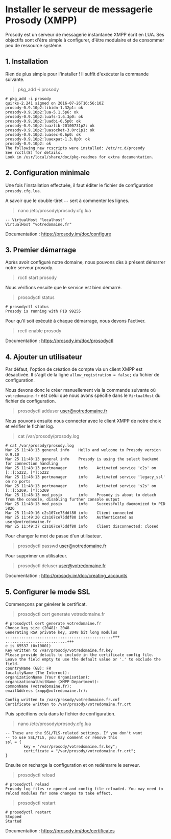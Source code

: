 # Installer le serveur de messagerie Prosody (XMPP)

Prosody est un serveur de messagerie instantanée XMPP écrit en LUA. Ses objectifs sont d'être simple à configurer, d'être modulaire et de consommer peu de ressource système.

## 1. Installation

Rien de plus simple pour l'installer ! Il suffit d'exécuter la commande suivante.

> pkg_add -i prosody

```
# pkg_add -i prosody
quirks-2.241 signed on 2016-07-26T16:56:10Z
prosody-0.9.10p2:libidn-1.32p1: ok
prosody-0.9.10p2:lua-5.1.5p6: ok
prosody-0.9.10p2:luafs-1.6.3p0: ok
prosody-0.9.10p2:luadbi-0.5p0: ok
prosody-0.9.10p2:luazlib-20100731p2: ok
prosody-0.9.10p2:luasocket-3.0rc1p1: ok
prosody-0.9.10p2:luasec-0.6p0: ok
prosody-0.9.10p2:luaexpat-1.3.0p0: ok
prosody-0.9.10p2: ok
The following new rcscripts were installed: /etc/rc.d/prosody
See rcctl(8) for details.
Look in /usr/local/share/doc/pkg-readmes for extra documentation.
```

## 2. Configuration minimale

Une fois l'installation effectuée, il faut éditer le fichier de configuration `prosody.cfg.lua`.

A savoir que le double-tiret `--` sert à commenter les lignes.

> nano /etc/prosody/prosody.cfg.lua

```
-- VirtualHost "localhost"
VirtualHost "votredomaine.fr"
```

Documentation : https://prosody.im/doc/configure

## 3. Premier démarrage

Après avoir configuré notre domaine, nous pouvons dès à présent démarrer notre serveur prosody.

> rcctl start prosody

Nous vérifions ensuite que le service est bien démarré.

> prosodyctl status

```
# prosodyctl status
Prosody is running with PID 99255
```

Pour qu'il soit exécuté à chaque démarrage, nous devons l'activer.

> rcctl enable prosody

Documentation : https://prosody.im/doc/prosodyctl

## 4. Ajouter un utilisateur

Par défaut, l'option de création de compte via un client XMPP est désactivée. Il s'agit de la ligne `allow_registration = false;` du fichier de configuration.

Nous devons donc le créer manuellement via la commande suivante où `votredomaine.fr` est celui que nous avons spécifié dans le `VirtualHost` du fichier de configuration.

> prosodyctl adduser user@votredomaine.fr

Nous pouvons ensuite nous connecter avec le client XMPP de notre choix et vérifier le fichier log.

> cat /var/prosody/prosody.log

```
# cat /var/prosody/prosody.log
Mar 25 11:48:13 general info    Hello and welcome to Prosody version 0.9.10
Mar 25 11:48:13 general info    Prosody is using the select backend for connection handling
Mar 25 11:48:13 portmanager     info    Activated service 'c2s' on [::]:5222, [*]:5222
Mar 25 11:48:13 portmanager     info    Activated service 'legacy_ssl' on no ports
Mar 25 11:48:13 portmanager     info    Activated service 's2s' on [::]:5269, [*]:5269
Mar 25 11:48:13 mod_posix       info    Prosody is about to detach from the console, disabling further console output
Mar 25 11:48:13 mod_posix       info    Successfully daemonized to PID 5826
Mar 25 11:49:16 c2s107ce75ddf80 info    Client connected
Mar 25 11:49:20 c2s107ce75ddf80 info    Authenticated as user@votredomaine.fr
Mar 25 11:49:37 c2s107ce75ddf80 info    Client disconnected: closed
```

Pour changer le mot de passe d'un utilisateur.

> prosodyctl passwd user@votredomaine.fr

Pour supprimer un utilisateur.

> prosodyctl deluser user@votredomaine.fr

Documentation : http://prosody.im/doc/creating_accounts

## 5. Configurer le mode SSL

Commençons par générer le certificat.

> prosodyctl cert generate votredomaine.fr

```
# prosodyctl cert generate votredomaine.fr
Choose key size (2048): 2048
Generating RSA private key, 2048 bit long modulus
...............................................+++
...........................+++
e is 65537 (0x10001)
Key written to /var/prosody/votredomaine.fr.key
Please provide details to include in the certificate config file.
Leave the field empty to use the default value or '.' to exclude the field.
countryName (GB): FR
localityName (The Internet): 
organizationName (Your Organisation): 
organizationalUnitName (XMPP Department):
commonName (votredomaine.fr):
emailAddress (xmpp@votredomaine.fr):

Config written to /var/prosody/votredomaine.fr.cnf
Certificate written to /var/prosody/votredomaine.fr.crt
```

Puis spécifions cela dans le fichier de configuration.

> nano /etc/prosody/prosody.cfg.lua

```
-- These are the SSL/TLS-related settings. If you don't want
-- to use SSL/TLS, you may comment or remove this
ssl = {
        key = "/var/prosody/votredomaine.fr.key";
        certificate = "/var/prosody/votredomaine.fr.crt";
}
```

Ensuite on recharge la configuration et on redémarre le serveur.

> prosodyctl reload

```
# prosodyctl reload
Prosody log files re-opened and config file reloaded. You may need to reload modules for some changes to take effect.
```

> prosodyctl restart

```
# prosodyctl restart
Stopped
Started
```

Documentation : https://prosody.im/doc/certificates